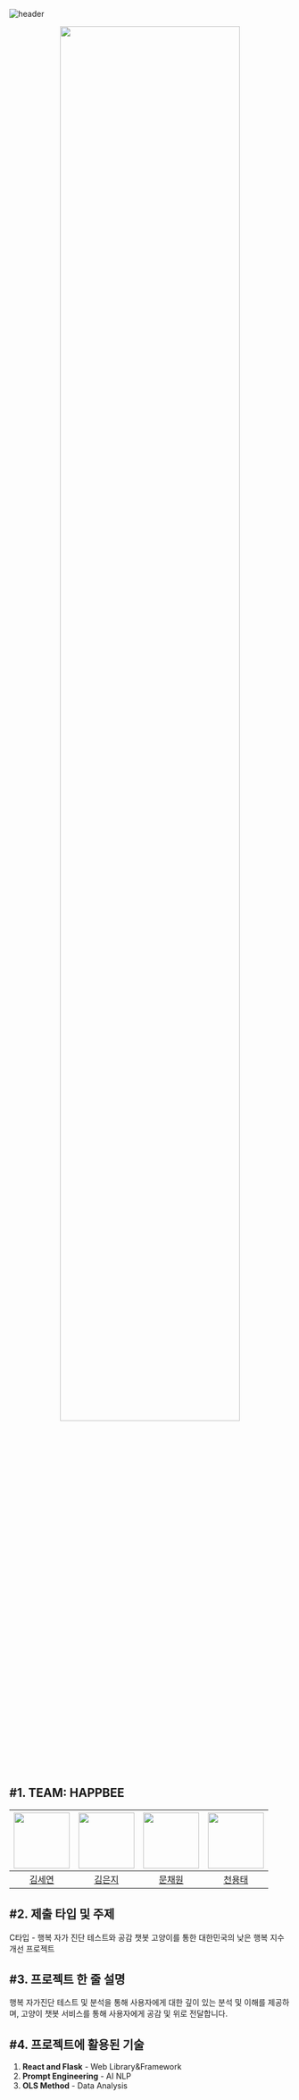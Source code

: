 ![header](https://capsule-render.vercel.app/api?type=rounded&color=a8d5eb&height=200&section=header&text=HAPPBEE&descAlignY=65&fontSize=50&fontColor=363636&animation=fadeIn)


<div align="center">
  <img src="https://github.com/yongtaecheon/2023-happbee-knu/assets/42794553/4b3e8352-9e7e-46a7-9734-3960ec9912d2" width="80%">
</div>

#1. TEAM: HAPPBEE
---
| [<img src="https://github.com/kimseyun314.png" width="100px">](https://github.com/kimseyun314) | [<img src="https://github.com/EunJiKim02.png" width="100px">](https://github.com/EunJiKim02) | [<img src="https://github.com/mchaewon.png" width="100px">](https://github.com/mchaewon) | [<img src="https://github.com/yongtaecheon.png" width="100px">](https://github.com/yongtaecheon) |
| :-----: | :-----: | :-----: | :-----: |
| [김세연](https://github.com/kimseyun314) | [김은지](https://github.com/EunJiKim02) | [문채원](https://github.com/mchaewon) | [천용태](https://github.com/yongtaecheon) |


#2. 제출 타입 및 주제
---
C타입 - 행복 자가 진단 테스트와 공감 챗봇 고양이를 통한 대한민국의 낮은 행복 지수 개선 프로젝트


#3. 프로젝트 한 줄 설명
---
행복 자가진단 테스트 및 분석을 통해 사용자에게 대한 깊이 있는 분석 및 이해를 제공하며, 고양이 챗봇 서비스를 통해 사용자에게 공감 및 위로 전달합니다.


#4. 프로젝트에 활용된 기술
---
1) **React and Flask** - Web Library&Framework
2) **Prompt Engineering** - AI NLP
3) **OLS Method** - Data Analysis
